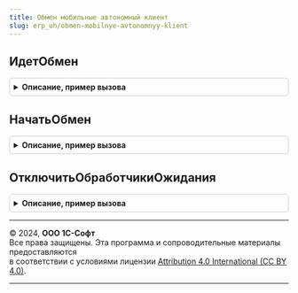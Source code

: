 ```yaml
---
title: Обмен мобильные автономный клиент
slug: erp_uh/obmen-mobilnye-avtonomnyy-klient
---
```



## ИдетОбмен
<details style="margin: 1em 0; padding: 0.5em; border: 1px solid #ccc; border-radius: 6px;">

<summary style="font-weight: bold; cursor: pointer;">Описание, пример вызова</summary>

```bsl

Функция ИдетОбмен() Экспорт
```

Пример вызова
```bsl
Результат = ОбменМобильныеАвтономныйКлиент.ИдетОбмен() 
```
</details>

## НачатьОбмен
<details style="margin: 1em 0; padding: 0.5em; border: 1px solid #ccc; border-radius: 6px;">

<summary style="font-weight: bold; cursor: pointer;">Описание, пример вызова</summary>

```bsl

// Процедура выполняет синхронизацию данных
// - запрашивает у пользователя пароль доступа к основной ИБ
// - запускает фоновый процесс синхронизации
// - если не удалось запустить фоновое задание, получает текст ошибки и сообщает пользователю.
Процедура НачатьОбмен() Экспорт
```

Пример вызова
```bsl
ОбменМобильныеАвтономныйКлиент.НачатьОбмен() 
```
</details>

## ОтключитьОбработчикиОжидания
<details style="margin: 1em 0; padding: 0.5em; border: 1px solid #ccc; border-radius: 6px;">

<summary style="font-weight: bold; cursor: pointer;">Описание, пример вызова</summary>

```bsl

Процедура ОтключитьОбработчикиОжидания() Экспорт
```

Пример вызова
```bsl
ОбменМобильныеАвтономныйКлиент.ОтключитьОбработчикиОжидания() 
```
</details>

---

© 2024, **ООО 1С-Софт**  
Все права защищены. Эта программа и сопроводительные материалы предоставляются  
в соответствии с условиями лицензии [Attribution 4.0 International (CC BY 4.0)](https://creativecommons.org/licenses/by/4.0/legalcode).

---
